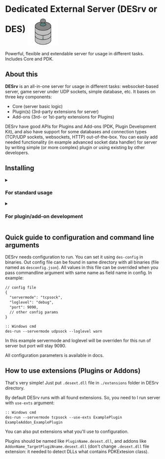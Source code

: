# Dedicated External Server (DESrv or DES) <img src="https://github.com/Blusutils/DESrv/blob/master/des_logo.png" align="center" width="100">
Powerful, flexible and extendable server for usage in different tasks. Includes Core and PDK.

## About this
**DESrv** is an all-in-one server for usage in different tasks: websocket-based server, game server under UDP sockets, simple database, etc.
It bases on three key components:
* Core (server basic logic)
* Plugin(s) (3rd-party extensions for server)
* Add-ons (3rd- or 1st-party extensions for Plugins)

DESrv have good APIs for Plugins and Add-ons (PDK, Plugin Development Kit), and also have support for some databases and connection types (TCP/UDP sockets, websockets, HTTP) out-of-the-box.
You can easily add needed functionality (in example advanced socket data handler) for server by writing simple (or more complex) plugin or using existing by other developers.

## Installing
<details>
<summary><h3>For standard usage</h3></summary>

1. Download binaries for your OS and platform on [releases page](https://github.com/Blusutils/DESrv/releases/latest).

2. Open terminal, `cd` (change directory) to with downloaded binaries.

3. Type:

* on Windows:

```batch
des-config
```

* on Linux:

```bash
./des-config
```

4. Follow the instructions in console to configure server.

5. Run DESrv:

Windows:
```batch
des-run <optional params>
```
Linux:
```bash
./des-unix-prepare && ./des-run <optional params>
# des-unix-prepare fixes some troubles and artifacts on Unix-like systems what can occur after runs. 
```
</details>
<details>
<summary><h3>For plugin/add-on development</h3></summary>

1. Make sure that you have already installed DESrv. 
If not, [go here](#for-production). 

2. Go to the [docs](https://github.com/Blusutils/DESrv/wiki) for more information and tutorials. 

</details>

## Quick guide to configuration and command line arguments
DESrv needs configuration to run. You can set it using `des-config` in binaries. Out config file can be found in same directory with all binaries (file named as `desconfig.json`).
All values in this file can be overrided when you pass commandline argument with same name as field name in config. In example:
```jsonc
// config file 
{
  "servermode": "tcpsock", 
  "loglevel": "debug",
  "port": 9090,
  // other config params
}
```
```batch
:: Windows cmd
des-run --servermode udpsock --loglevel warn
```
In this example servermode and loglevel will be overriden for this run of server but port will stay 9090. 

All configuration parameters is available in docs. 
<!-- <details>
<summary><h3>List of all configuration parameters</h3></summary>

* servermode 
* * `string`
* * What type of connection server will use. 

* host 
* * `string` `not required`
* * Default host IP to bind it to sockets. If not set, server will run on `localhost` (`127.0.0.1`). 

* port
* * `int` `not required`
* * Default port used to connect to the server. If not set, server will pick `9090` port. 

* loglevel
* * `string` `not required`
* * DES CEnd logger level. If not set, "debug" will used by default. 

* superuser
* * `string` `not required` 
* * Super-user login credentails in `name:password`. If not set, Super-user feature will not be used.

* sidetunnel 
* * `bool` `not required` 
* * Enables "SideTunnel" feature (only for Add-ons that supports it). 

* sequredchannel `or` securedchannel
* * `bool` `not required` 
* * Enables "SequredChannel" feature (only for Plugins and Add-ons that supports it). And all ok with name of this thing, I didn't make a typo. 

* prefersecure 
* * `bool` `not required` 
* * Prefers all sockets to use secured connection (in example WSS instead standard Websockets). 

* randommode
* * `bool` `not required`
* * Sets random integers generator (`dotrand`, `cpprand`, `randomorg` or any other from plugins). By default set to `dotrand` (standard .NET random). 
</details> --> 

## How to use extensions (Plugins or Addons)
That's very simple! Just put `.desext.dll` file in `./extensions` folder in DESrv directory. 

By default DESrv runs with all found extensions. So, you need to l run server with `use-exts` argument:
```batch
:: Windows cmd
des-run --servermode tcpsock --use-exts ExamplePlugin ExampleAddon_ExamplePlugin
```
You can also put extensions what you'll use to configuration. 

Plugins should be named like `PluginName.desext.dll`, and addons like `AddonName_TargetPlugiNname.desext.dll` (don't change `.desext.dll` file extension: it needed to detect DLLs what contains PDKExtesion class).

<!-- ## "Bad random" issues
DESrv was written on .NET C#, which has very bad pseudorandom. But you can choose what random you'll use. By default, three methods available:
* Standard System.Random
* C++ random
* [Random.org](https://random.org) API random
* OpenLavaRand random *TODO*
If you want to use another random implementation, create plugin with class, derived from `RandProtocol`, then add it to configuration. More info in docs. -->
